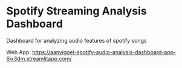 # Spotify Streaming Analysis Dashboard
 Dashboard for analyzing audio features of spotify songs
 
 Web App: https://aanvigoel-spotify-audio-analysis-dashboard-app-6ix3dm.streamlitapp.com/
